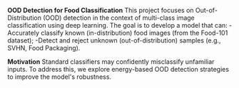 **OOD Detection for Food Classification**
This project focuses on Out-of-Distribution (OOD) detection in the context of multi-class image classification using deep learning. The goal is to develop a model that can:
  -Accurately classify known (in-distribution) food images (from the Food-101 dataset);
  -Detect and reject unknown (out-of-distribution) samples (e.g., SVHN, Food Packaging).

**Motivation**
Standard classifiers may confidently misclassify unfamiliar inputs. To address this, we explore energy-based OOD detection strategies to improve the model's robustness.
